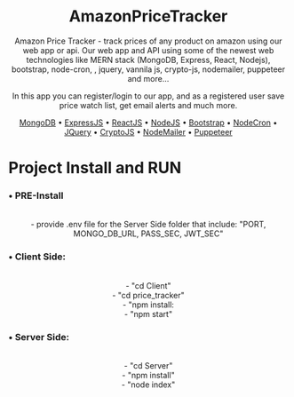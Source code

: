 
<div align="center">

# AmazonPriceTracker

Amazon Price Tracker - track prices of any product on amazon using our web app or api. Our web app and API
using some of the newest web technologies like MERN stack (MongoDB, Express, React, Nodejs), bootstrap, node-cron, 
, jquery, vannila js, crypto-js, nodemailer, puppeteer and more...

In this app you can register/login to our app, and as a registered user save price watch list, get email alerts and much more.

[MongoDB](https://www.mongodb.com/) •
[ExpressJS](https://expressjs.com/) •
[ReactJS](https://reactjs.org/) •
[NodeJS](https://nodejs.org/en/) •
[Bootstrap](https://getbootstrap.com/) •
[NodeCron](https://www.npmjs.com/package/node-cron) •
[JQuery](https://jquery.com/) •
[CryptoJS](https://www.npmjs.com/package/crypto-js) •
[NodeMailer](https://nodemailer.com/about/) •
[Puppeteer](https://pptr.dev/)

</div>

# Project Install and RUN
<h3>• PRE-Install</h3><br>
<div align="center">
  - provide .env file for the Server Side folder that include:
    "PORT, MONGO_DB_URL, PASS_SEC, JWT_SEC"
</div>
<h3>• Client Side:</h3><br>
<div align="center">
  - "cd Client"<br>
  - "cd price_tracker"<br>
  - "npm install:<br>
  - "npm start"<br>
</div>
<h3>• Server Side:</h3><br>
<div align="center">
  - "cd Server"<br>
  - "npm install"<br>
  - "node index"<br>
</div>
